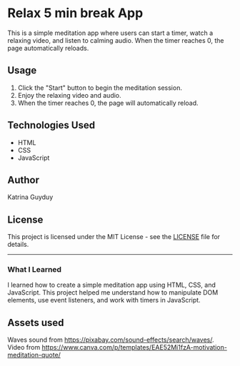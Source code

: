 # Relax 5 min break App

This is a simple meditation app where users can start a timer, watch a relaxing video, and listen to calming audio. When the timer reaches 0, the page automatically reloads.

## Usage

1. Click the "Start" button to begin the meditation session.
2. Enjoy the relaxing video and audio.
3. When the timer reaches 0, the page will automatically reload.

## Technologies Used

- HTML
- CSS
- JavaScript

## Author

Katrina Guyduy

## License

This project is licensed under the MIT License - see the [LICENSE](LICENSE) file for details.

---

### What I Learned

I learned how to create a simple meditation app using HTML, CSS, and JavaScript. This project helped me understand how to manipulate DOM elements, use event listeners, and work with timers in JavaScript.

## Assets used

Waves sound from https://pixabay.com/sound-effects/search/waves/. 
Video from https://www.canva.com/p/templates/EAE52Mi1fzA-motivation-meditation-quote/
